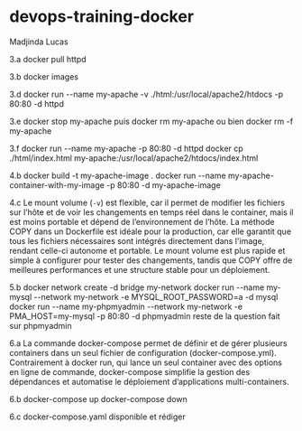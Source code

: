 # devops-training-docker

Madjinda Lucas

3.a docker pull httpd

3.b docker images

3.d docker run --name my-apache -v ./html:/usr/local/apache2/htdocs -p 80:80 -d httpd

3.e docker stop my-apache puis docker rm my-apache ou bien docker rm -f my-apache

3.f docker run --name my-apache -p 80:80 -d httpd
docker cp ./html/index.html my-apache:/usr/local/apache2/htdocs/index.html

4.b docker build -t my-apache-image .
docker run --name my-apache-container-with-my-image -p 80:80 -d my-apache-image

4.c
Le mount volume (`-v`) est flexible, car il permet de modifier les fichiers sur l’hôte et de voir les changements en temps réel dans le container, mais il est moins portable et dépend de l’environnement de l’hôte. La méthode COPY dans un Dockerfile est idéale pour la production, car elle garantit que tous les fichiers nécessaires sont intégrés directement dans l'image, rendant celle-ci autonome et portable. Le mount volume est plus rapide et simple à configurer pour tester des changements, tandis que COPY offre de meilleures performances et une structure stable pour un déploiement.

5.b
docker network create -d bridge my-network
docker run --name my-mysql --network my-network -e MYSQL_ROOT_PASSWORD=a -d mysql
docker run --name my-phpmyadmin --network my-network -e PMA_HOST=my-mysql -p 80:80 -d phpmyadmin
reste de la question fait sur phpmyadmin

6.a
La commande docker-compose permet de définir et de gérer plusieurs containers dans un seul fichier de configuration (docker-compose.yml). Contrairement à docker run, qui lance un seul container avec des options en ligne de commande, docker-compose simplifie la gestion des dépendances et automatise le déploiement d’applications multi-containers.

6.b
docker-compose up
docker-compose down

6.c docker-compose.yaml disponible et rédiger
